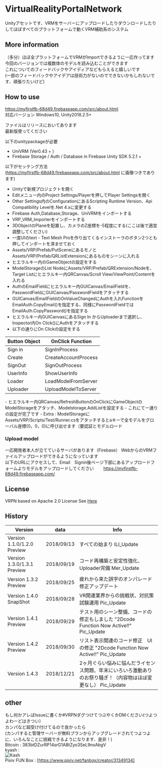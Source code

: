 # VirtualRealityPortalNetwork
Unityアセットです、VRMをサーバーにアップロードしたりダウンロードしたりしてほぼすべてのプラットフォームで動くVRM補助系のシステム
## More information   

（多分）ほぼ全プラットフォームでVRMがImportできるように一応作ってます 
今回のバージョンでは複数体のモデルを読み込むことができます  
これについてのフィードバックやアイディアなどもらえると嬉しいです  
(一部のフィードバックやアイデアは技術力がないのでできないかもしれないです、頑張りたいけど)


## How to use  
https://myfirstfb-68d49.firebaseapp.com/src/about.html    
対応バージョン
Windows10, Unity2018.2.5+  
  
ファイルはリリースにおいてあります  
最新版使ってください  

以下のunitypackageが必要  
- UniVRM (Ver0.43 + ) 
- Firebase Storage / Auth / Database in Firebase Unity SDK 5.2.1 +
  
以下がセッテング方法  
(https://myfirstfb-68d49.firebaseapp.com/src/about.html に画像つきであります)  
- Unityで新規プロジェクトを開く  
- Editメニュー内のProject Settings/Playerを押してPlayer Settingsを開く  
- Other Settings内のConfigurationにあるScripting Runtime Version、Api Compatibility Levelを.Net 4.xに変更する  
- Firebase Auth,Database,Storage、UniVRMをインポートする  
- VRP_VRM_Importerをインポートする  
- 3DObjectのPlaneを配置し、カメラのZ座標を-5程度にする(ここは後で適宜調整してください)  
- 一度UIのtext - Text Mesh Proを作り出てくるインストーラのボタン2つとも押してインポートを済ませておく  
- Assets/VRP/Prefab/PutSceneにあるモノとAssets/VRP/Prefab/QRListExtensionにあるものをシーンに入れる  
- ヒエラルキー内のGameObjectの設定をする  
- ModelStorageのList NodeにAssets/VRP/Prefab/QRExtension/Nodeを、Target Listにヒエラルキー内QRCanvas/Scroll View/ViewPoint/Contentを入れる  
- AuthのEmailFieldにヒエラルキー内GUICanvas/EmailFieldを、PasswordFieldにGUICanvas/PasswordFieldをアタッチする  
- GUICanvas/EmailFieldのOnValueChangedにAuthを入れFunctionをEmailAuth.CopyEmail()を指定する、同様にPasswordFieldではEmailAuth.CopyPassword()を指定する  
- ヒエラルキー内GUICanvasにあるSign In からUploaderまで選択し、Inspector内On Click()にAuthをアタッチする  
- 以下の通りにOn Clickの設定をする  
<table>
            <thead>
          <tr>
              <th>Button Object</th>
              <th>OnClick Function</th>
          </tr>
      </thead>
      <tbody>
          <tr>
              <td>Sign in</td>
              <td>SignInProcess</td>
          </tr>
          <tr>
              <td>Create</td>
              <td>CreateAccountProcess</td>
          </tr>
          <tr>
              <td>SignOut</td>
              <td>SignOutProcess</td>
          </tr>
          <tr>
              <td>UserInfo</td>
              <td>ShowUserInfo</td>
          </tr>
          <tr>
              <td>Loader</td>
              <td>LoadModelFromServer</td>
          </tr>
          <tr>
              <td>Uploader</td>
              <td>UploadModelToServer</td>
          </tr>
      </tbody>
          </table>
- ヒエラルキー内QRCanvas/RefreshButtonのOnClickにGameObjectのModelStorageをアタッチ、Modelstorage.AddListを設定する  
- これにて一通りの設定が完了です  
- Extra : ModelStorageにAssets/VRP/Scripts/Test/Runner.csをアタッチするとaキーで全モデルをグローバル座標(0，0，0)に呼び出せます（要認証とモデルロード  
  
### Upload model

一応開発者本人が立てているサーバがあります（Firebase）
WebからのVRMファイルアップロードができるようになっています  
以下のURLにアクセスして、Email　Signin後ページ下部にあるアップロードフォームよりモデルをアップロードしてください　　
https://myfirstfb-68d49.firebaseapp.com/


## License  
VRPN based on Apache 2.0 License
 See [Here](https://github.com/yuzuka4573/VirtualRealityPortalNetwork/blob/master/LICENSE)
   
   
## History
 |Version|data|Info|
 |---|---|---|
 |Version 1.1.0/1.2.0 Preview |2018/09/13 |すべての始まり ILI_Update|  
 |Version 1.3.0/1.3.1 Preview |2018/09/19 |コード再構築と安定性強化、Uploader完備 Mer_Update|
 |Version 1.3.2 Preview |2018/09/25 |疲れから来た誤字のオンパレード修正アップデート|
 |Version 1.4.0 SnapShot |2018/09/28 |VR関連業界からの挑戦状、対抗策試験運用 Pic_Update|
 |Version 1.4.1 Preview |2018/09/29 |テスト用のシーン整備、コードの修正もしました "2Dcode Function Now Active!!" Pic_Update|
 |Version 1.4.2 Preview |2018/09/30 |リスト表示関連のコード修正　UIの修正 "2Dcode Function Now Active!!" Pic_Update|
 |Version 1.4.3 |2018/12/21 |2ヶ月ぐらい悩みに悩んだライセンス問題、年末にいろいろ激動ありのお祭り騒ぎ！（内容物はほぼ変更なし） Pic_Update|
 
 ## other   
 もし何かアレばIssueに書くか#VRPNダグつけてつぶやくかDMください(つよつよわーどはきつい）  
 カンパなど超受け付けてるので良かったら  
 (カンパすると管理サーバーが無料プランからアップグレードされてつよつよに、いろんなことに挑戦できるようになります、是非！)  
 Bitcoin : 383btDZurRP14srG1ABtZyo3SeL9nsAbgV  
 kyash :  
 <img src="https://i.imgur.com/J7NMnC5.jpg" alt="Kash" title="Kash">  
 Pixiv FUN Box : [https://www.pixiv.net/fanbox/creator/31349134]
 <!-- N2gzIHcwcmxkIDRyMHVuZCB5MHUgMTUgbjA3IHdoNDcgMTcgNTMzbTUu -->
